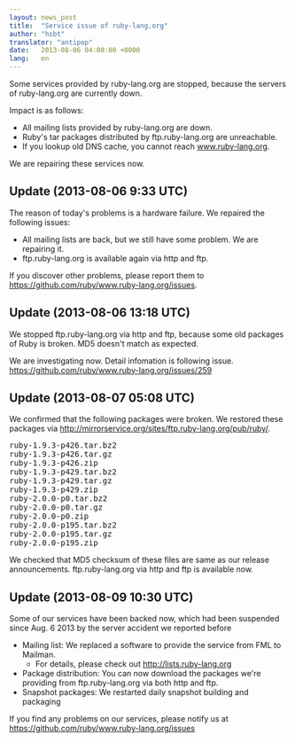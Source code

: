 ```yaml
---
layout: news_post
title:  "Service issue of ruby-lang.org"
author: "hsbt"
translator: "antipop"
date:   2013-08-06 04:00:00 +0000
lang:   en
---
```


Some services provided by ruby-lang.org are stopped,
because the servers of ruby-lang.org are currently down.

Impact is as follows:

 * All mailing lists provided by ruby-lang.org are down.
 * Ruby's tar packages distributed by ftp.ruby-lang.org are unreachable.
 * If you lookup old DNS cache, you cannot reach www.ruby-lang.org.

We are repairing these services now.

## Update (2013-08-06 9:33 UTC)

The reason of today's problems is a hardware failure.
We repaired the following issues:

 * All mailing lists are back, but we still have some problem. We are repairing it.
 * ftp.ruby-lang.org is available again via http and ftp.

If you discover other problems, please report them to
https://github.com/ruby/www.ruby-lang.org/issues.

## Update (2013-08-06 13:18 UTC)

We stopped ftp.ruby-lang.org via http and ftp, because some old packages of Ruby is broken. MD5 doesn't match as expected.

We are investigating now. Detail infomation is following issue.
https://github.com/ruby/www.ruby-lang.org/issues/259

## Update (2013-08-07 05:08 UTC)

We confirmed that the following packages were broken. We restored these packages via http://mirrorservice.org/sites/ftp.ruby-lang.org/pub/ruby/.

<pre>
ruby-1.9.3-p426.tar.bz2
ruby-1.9.3-p426.tar.gz
ruby-1.9.3-p426.zip
ruby-1.9.3-p429.tar.bz2
ruby-1.9.3-p429.tar.gz
ruby-1.9.3-p429.zip
ruby-2.0.0-p0.tar.bz2
ruby-2.0.0-p0.tar.gz
ruby-2.0.0-p0.zip
ruby-2.0.0-p195.tar.bz2
ruby-2.0.0-p195.tar.gz
ruby-2.0.0-p195.zip
</pre>

We checked that MD5 checksum of these files are same as our release announcements. ftp.ruby-lang.org via http and ftp is available now.

## Update (2013-08-09 10:30 UTC)

Some of our services have been backed now, which had been suspended since Aug. 6 2013 by the server accident we reported before

  * Mailing list: We replaced a software to provide the service from FML to Mailman.
    * For details, please check out http://lists.ruby-lang.org
  * Package distribution: You can now download the packages we're providing from ftp.ruby-lang.org via both http and ftp.
  * Snapshot packages: We restarted daily snapshot building and packaging

If you find any problems on our services, please notify us at https://github.com/ruby/www.ruby-lang.org/issues
